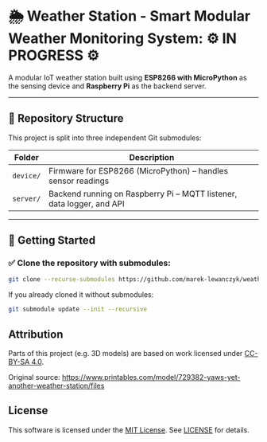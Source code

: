 # 🌦️ Weather Station - Smart Modular Weather Monitoring System: ⚙️ IN PROGRESS ⚙️

A modular IoT weather station built using **ESP8266 with MicroPython** as the sensing device and **Raspberry Pi** as the backend server.

---

## 📁 Repository Structure

This project is split into three independent Git submodules:

| Folder    | Description                                                           |
| --------- | --------------------------------------------------------------------- |
| `device/` | Firmware for ESP8266 (MicroPython) – handles sensor readings          |
| `server/` | Backend running on Raspberry Pi – MQTT listener, data logger, and API |

---

## 🚀 Getting Started

### ✅ Clone the repository with submodules:

```bash
git clone --recurse-submodules https://github.com/marek-lewanczyk/weather-station.git
```

If you already cloned it without submodules:

```bash
git submodule update --init --recursive
```

## Attribution

Parts of this project (e.g. 3D models) are based on work licensed under [CC-BY-SA 4.0](https://creativecommons.org/licenses/by-sa/4.0/).

Original source: https://www.printables.com/model/729382-yaws-yet-another-weather-station/files

## License

This software is licensed under the [MIT License](https://mit-license.org). See [LICENSE](LICENSE) for details.
